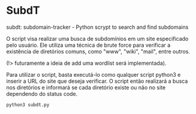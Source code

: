 # SubdT
subdt: subdomain-tracker - Python scrypt to search and find subdomains

O script visa realizar uma busca de subdomínios em um site especificado pelo usuário. Ele utiliza uma técnica de brute force para verificar a existência de diretórios comuns, como "www", "wiki", "mail", entre outros. 

(!> futuramente a ideia de add uma wordlist será implementada).

Para utilizar o script, basta executá-lo como qualquer script python3 e inserir a URL do site que deseja verificar. 
O script então realizará a busca nos diretórios e informará se cada diretório existe ou não no site dependendo do status code.

```bash
python3 subdt.py
```

